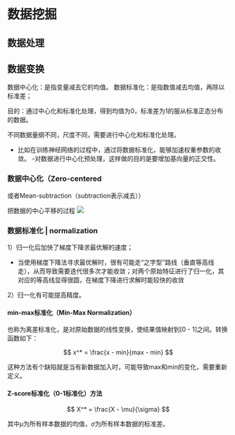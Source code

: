 # 数据挖掘


## 数据处理

## 数据变换

数据中心化：是指变量减去它的均值。
数据标准化：是指数值减去均值，再除以标准差；

目的：通过中心化和标准化处理，得到均值为0，标准差为1的服从标准正态分布的数据。

不同数据量纲不同，尺度不同，需要进行中心化和标准化处理。



-  比如在训练神经网络的过程中，通过将数据标准化，能够加速权重参数的收敛。
-对数据进行中心化预处理，这样做的目的是要增加基向量的正交性。



### 数据中心化（Zero-centered

或者Mean-subtraction（subtraction表示减去））

把数据的中心平移的过程
![](https://philfan-pic.oss-cn-beijing.aliyuncs.com/img/20241105101120.png)


### 数据标准化 | normalization

1）归一化后加快了梯度下降求最优解的速度；
- 当使用梯度下降法寻求最优解时，很有可能走“之字型”路线（垂直等高线走），从而导致需要迭代很多次才能收敛；对两个原始特征进行了归一化，其对应的等高线显得很圆，在梯度下降进行求解时能较快的收敛

2）归一化有可能提高精度。


#### min-max标准化（Min-Max Normalization）

也称为离差标准化，是对原始数据的线性变换，使结果值映射到[0 - 1]之间。转换函数如下：

$$ 
x^* = \frac{x - min}{max - min} 
$$

这种方法有个缺陷就是当有新数据加入时，可能导致max和min的变化，需要重新定义。

#### Z-score标准化（0-1标准化）方法

$$
X^* = \frac{X - \mu}{\sigma}
$$

其中$\mu$为所有样本数据的均值，$\sigma$为所有样本数据的标准差。
